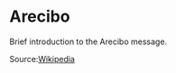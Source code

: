 # Arecibo
Brief introduction to the Arecibo message. 

Source:[Wikipedia](https://en.wikipedia.org/wiki/Arecibo_message)
